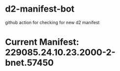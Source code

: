 # d2-manifest-bot
github action for checking for new d2 manifest

# Current Manifest: 229085.24.10.23.2000-2-bnet.57450